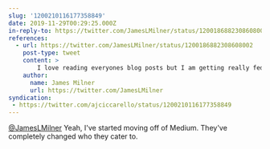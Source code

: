 ```yaml
---
slug: '1200210116177358849'
date: 2019-11-29T00:29:25.000Z
in-reply-to: https://twitter.com/JamesLMilner/status/1200186882308608002
references:
  - url: https://twitter.com/JamesLMilner/status/1200186882308608002
    post-type: tweet
    content: >
        I love reading everyones blog posts but I am getting really fed up with Medium <a href="https://t.co/gRRqe82pBj">pic.twitter.com/gRRqe82pBj</a>
    author:
      name: James Milner
      url: https://twitter.com/JamesLMilner
syndication:
 - https://twitter.com/ajciccarello/status/1200210116177358849
---
```


[@JamesLMilner](https://twitter.com/JamesLMilner) Yeah, I've started moving off of Medium. They've completely changed who they cater to.

